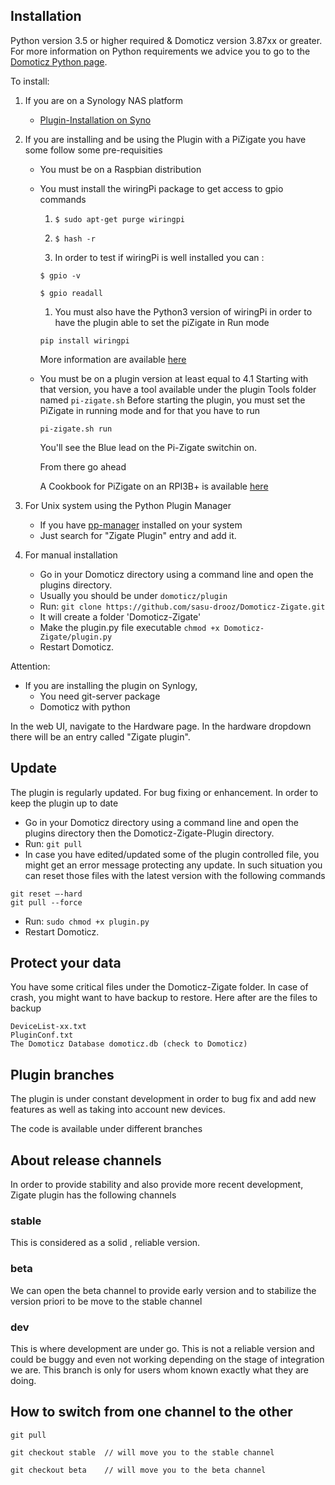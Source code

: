 ## Installation

Python version 3.5 or higher required &amp; Domoticz version 3.87xx or greater.
For more information on Python requirements we advice you to go to the [Domoticz Python page](https://www.domoticz.com/wiki/Using_Python_plugins).

To install:

1. If you are on a Synology NAS platform
   * [Plugin-Installation on Syno](Plugin-Installation-on-Synology-NAS.md)
   
1. If you are installing and be using the Plugin with a PiZigate you have some follow some pre-requisities
   * You must be on a Raspbian distribution
   * You must install the wiringPi package to get access to gpio commands
   
     1. `$ sudo apt-get purge wiringpi`
     
     1. `$ hash -r`
     
     1. In order to test if wiringPi is well installed you can :
     
     `$ gpio -v`
     
     `$ gpio readall`
     
     1. You must also have the Python3 version of wiringPi in order to have the plugin able to set the piZigate in Run mode
     
     `pip install wiringpi`
     
     More information are available [here](http://wiringpi.com/download-and-install/)
     
   * You must be on a plugin version at least equal to 4.1
     Starting with that version, you have a tool available under the plugin Tools folder named `pi-zigate.sh`
     Before starting the plugin, you must set the PiZigate in running mode and for that you have to run
     
     `pi-zigate.sh run`
     
     You'll see the Blue lead on the Pi-Zigate switchin on.
     
     From there go ahead
     
     A Cookbook for PiZigate on an RPI3B+ is available [here](https://github.com/pipiche38/Domoticz-Zigate-Wiki/blob/master/en-eng/PiZigate-RPI3B+-Cookbook.md)

1. For Unix system using the Python Plugin Manager
   * If you have [pp-manager](https://github.com/ycahome/pp-manager) installed on your system
   * Just search for "Zigate Plugin" entry and add it.

1. For manual installation
   * Go in your Domoticz directory using a command line and open the plugins directory.
   * Usually you should be under <code>domoticz/plugin</code>
   * Run: `git clone https://github.com/sasu-drooz/Domoticz-Zigate.git`
   * It will create a folder 'Domoticz-Zigate'
   * Make the plugin.py file executable `chmod +x Domoticz-Zigate/plugin.py`
   * Restart Domoticz.

Attention:

* If you are installing the plugin on Synlogy,
  * You need git-server package
  * Domoticz with python


In the web UI, navigate to the Hardware page. In the hardware dropdown there will be an entry called &quot;Zigate plugin&quot;.

## Update

The plugin is regularly updated. For bug fixing or enhancement. In order to keep the plugin up to date

* Go in your Domoticz directory using a command line and open the plugins directory then the Domoticz-Zigate-Plugin directory.
* Run: `git pull`
* In case you have edited/updated some of the plugin controlled file, you might get an error message protecting any update. In such situation you can reset those files with the latest version with the following commands
```
git reset –-hard
git pull --force
```

* Run: `sudo chmod +x plugin.py`
* Restart Domoticz.

## Protect your data

You have some critical files under the Domoticz-Zigate folder. In case of crash, you might want to have backup to restore. Here after are the files to backup

    DeviceList-xx.txt
    PluginConf.txt
    The Domoticz Database domoticz.db (check to Domoticz)

## Plugin branches

The plugin is under constant development in order to bug fix and add new features as well as taking into account new devices.

The code is available under different branches

## About release channels

In order to provide stability and also provide more recent development, Zigate plugin has the following channels

### stable

This is considered as a solid , reliable version.

### beta

We can open the beta channel to provide early version and to stabilize the version priori to be move to the stable channel

### dev

This is where development are under go. This is not a reliable version and could be buggy and even not working depending on the stage of integration we are.
This branch is only for users whom known exactly what they are doing.

## How to switch from one channel to the other

`git pull`

`git checkout stable  // will move you to the stable channel`

`git checkout beta    // will move you to the beta channel`
